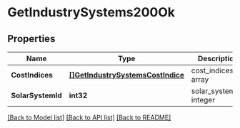 # GetIndustrySystems200Ok

## Properties
Name | Type | Description | Notes
------------ | ------------- | ------------- | -------------
**CostIndices** | [**[]GetIndustrySystemsCostIndice**](get_industry_systems_cost_indice.md) | cost_indices array | [default to null]
**SolarSystemId** | **int32** | solar_system_id integer | [default to null]

[[Back to Model list]](../README.md#documentation-for-models) [[Back to API list]](../README.md#documentation-for-api-endpoints) [[Back to README]](../README.md)


